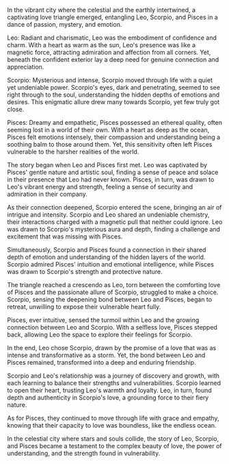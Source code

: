 In the vibrant city where the celestial and the earthly intertwined, a captivating love triangle emerged, entangling Leo, Scorpio, and Pisces in a dance of passion, mystery, and emotion.

Leo: Radiant and charismatic, Leo was the embodiment of confidence and charm. With a heart as warm as the sun, Leo's presence was like a magnetic force, attracting admiration and affection from all corners. Yet, beneath the confident exterior lay a deep need for genuine connection and appreciation.

Scorpio: Mysterious and intense, Scorpio moved through life with a quiet yet undeniable power. Scorpio's eyes, dark and penetrating, seemed to see right through to the soul, understanding the hidden depths of emotions and desires. This enigmatic allure drew many towards Scorpio, yet few truly got close.

Pisces: Dreamy and empathetic, Pisces possessed an ethereal quality, often seeming lost in a world of their own. With a heart as deep as the ocean, Pisces felt emotions intensely, their compassion and understanding being a soothing balm to those around them. Yet, this sensitivity often left Pisces vulnerable to the harsher realities of the world.

The story began when Leo and Pisces first met. Leo was captivated by Pisces' gentle nature and artistic soul, finding a sense of peace and solace in their presence that Leo had never known. Pisces, in turn, was drawn to Leo's vibrant energy and strength, feeling a sense of security and admiration in their company.

As their connection deepened, Scorpio entered the scene, bringing an air of intrigue and intensity. Scorpio and Leo shared an undeniable chemistry, their interactions charged with a magnetic pull that neither could ignore. Leo was drawn to Scorpio's mysterious aura and depth, finding a challenge and excitement that was missing with Pisces.

Simultaneously, Scorpio and Pisces found a connection in their shared depth of emotion and understanding of the hidden layers of the world. Scorpio admired Pisces' intuition and emotional intelligence, while Pisces was drawn to Scorpio's strength and protective nature.

The triangle reached a crescendo as Leo, torn between the comforting love of Pisces and the passionate allure of Scorpio, struggled to make a choice. Scorpio, sensing the deepening bond between Leo and Pisces, began to retreat, unwilling to expose their vulnerable heart fully.

Pisces, ever intuitive, sensed the turmoil within Leo and the growing connection between Leo and Scorpio. With a selfless love, Pisces stepped back, allowing Leo the space to explore their feelings for Scorpio.

In the end, Leo chose Scorpio, drawn by the promise of a love that was as intense and transformative as a storm. Yet, the bond between Leo and Pisces remained, transformed into a deep and enduring friendship.

Scorpio and Leo's relationship was a journey of discovery and growth, with each learning to balance their strengths and vulnerabilities. Scorpio learned to open their heart, trusting Leo's warmth and loyalty. Leo, in turn, found depth and authenticity in Scorpio's love, a grounding force to their fiery nature.

As for Pisces, they continued to move through life with grace and empathy, knowing that their capacity to love was boundless, like the endless ocean.

In the celestial city where stars and souls collide, the story of Leo, Scorpio, and Pisces became a testament to the complex beauty of love, the power of understanding, and the strength found in vulnerability.

